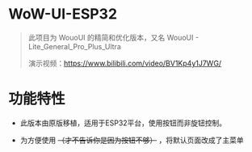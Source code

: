 # WoW-UI-ESP32

>此项目为 WouoUI 的精简和优化版本，又名 WouoUI - Lite_General_Pro_Plus_Ultra
>
>演示视频：https://www.bilibili.com/video/BV1Kp4y1J7WG/

# 功能特性

- 此版本由原版移植，适用于ESP32平台，使用按钮而非旋钮控制。

- 为方便使用 ~~（才不告诉你是因为按钮不够）~~ ，将默认页面改成了主菜单
